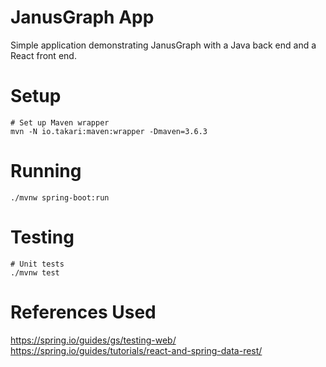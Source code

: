 # JanusGraph App
Simple application demonstrating JanusGraph with a Java back end and a React front end.

# Setup
```
# Set up Maven wrapper
mvn -N io.takari:maven:wrapper -Dmaven=3.6.3
```

# Running
```
./mvnw spring-boot:run
```

# Testing
```
# Unit tests
./mvnw test
```

# References Used
https://spring.io/guides/gs/testing-web/  
https://spring.io/guides/tutorials/react-and-spring-data-rest/
